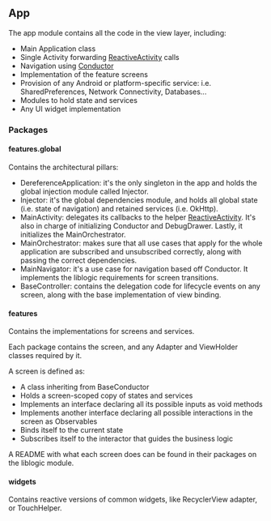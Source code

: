 ## App

The app module contains all the code in the view layer, including:

* Main Application class
* Single Activity forwarding [ReactiveActivity](https://github.com/pakoito/FunctionalAndroidReference/blob/master/liblogic/src/main/kotlin/com/pacoworks/dereference/architecture/reactive/buddies/ReactiveActivity.kt) calls
* Navigation using [Conductor](https://github.com/bluelinelabs/Conductor)
* Implementation of the feature screens
* Provision of any Android or platform-specific service: i.e. SharedPreferences, Network Connectivity, Databases...
* Modules to hold state and services
* Any UI widget implementation

### Packages

#### features.global

Contains the architectural pillars:

* DereferenceApplication: it's the only singleton in the app and holds the global injection module called Injector.
* Injector: it's the global dependencies module, and holds all global state (i.e. state of navigation) and retained services (i.e. OkHttp).
* MainActivity: delegates its callbacks to the helper [ReactiveActivity](https://github.com/pakoito/FunctionalAndroidReference/blob/master/liblogic/src/main/kotlin/com/pacoworks/dereference/architecture/reactive/buddies/ReactiveActivity.kt). It's also in charge of initializing Conductor and DebugDrawer. Lastly, it initializes the MainOrchestrator.
* MainOrchestrator: makes sure that all use cases that apply for the whole application are subscribed and unsubscribed correctly, along with passing the correct dependencies.
* MainNavigator: it's a use case for navigation based off Conductor. It implements the liblogic requirements for screen transitions.
* BaseController: contains the delegation code for lifecycle events on any screen, along with the base implementation of view binding.

#### features

Contains the implementations for screens and services.

Each package contains the screen, and any Adapter and ViewHolder classes required by it.

A screen is defined as: 

* A class inheriting from BaseConductor
* Holds a screen-scoped copy of states and services
* Implements an interface declaring all its possible inputs as void methods
* Implements another interface declaring all possible interactions in the screen as Observables
* Binds itself to the current state
* Subscribes itself to the interactor that guides the business logic

A README with what each screen does can be found in their packages on the liblogic module.

#### widgets

Contains reactive versions of common widgets, like RecyclerView adapter, or TouchHelper.